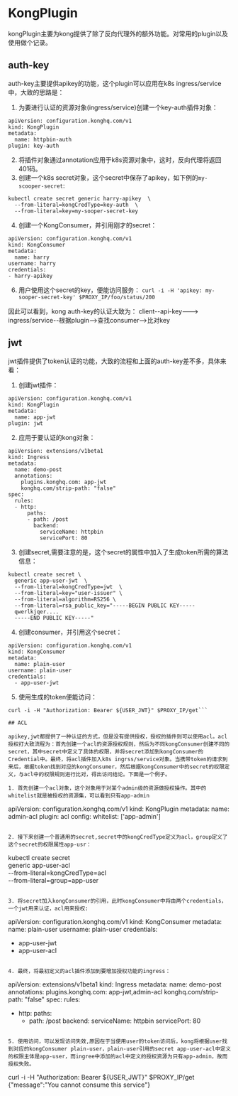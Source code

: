 # KongPlugin

kongPlugin主要为kong提供了除了反向代理外的额外功能。对常用的plugin以及使用做个记录。

## auth-key

auth-key主要提供apikey的功能，这个plugin可以应用在k8s ingress/service中，大致的思路是：
1. 为要进行认证的资源对象(ingress/service)创建一个key-auth插件对象：

```
apiVersion: configuration.konghq.com/v1
kind: KongPlugin
metadata:
  name: httpbin-auth
plugin: key-auth
```

2. 将插件对象通过annotation应用于k8s资源对象中，这时，反向代理将返回401码。
3. 创建一个k8s secret对象，这个secret中保存了apikey，如下例的`my-scooper-secret`:

```
kubectl create secret generic harry-apikey  \
  --from-literal=kongCredType=key-auth  \
  --from-literal=key=my-sooper-secret-key
```

4. 创建一个KongConsumer，并引用刚才的secret：

```
apiVersion: configuration.konghq.com/v1
kind: KongConsumer
metadata:
  name: harry
username: harry
credentials:
- harry-apikey
```

6. 用户使用这个secret的key，便能访问服务：
```curl -i -H 'apikey: my-sooper-secret-key' $PROXY_IP/foo/status/200```

因此可以看到，kong auth-key的认证大致为：
client--api-key---> ingress/service--根据plugin-->查找consumer-->比对key

## jwt

jwt插件提供了token认证的功能，大致的流程和上面的auth-key差不多，具体来看：
1. 创建jwt插件：
```
apiVersion: configuration.konghq.com/v1
kind: KongPlugin
metadata:
  name: app-jwt
plugin: jwt
```
2. 应用于要认证的kong对象：

```
apiVersion: extensions/v1beta1
kind: Ingress
metadata:
  name: demo-post
  annotations:
    plugins.konghq.com: app-jwt
    konghq.com/strip-path: "false"
spec:
  rules:
  - http:
      paths:
      - path: /post
        backend:
          serviceName: httpbin
          servicePort: 80
```

3. 创建secret,需要注意的是，这个secret的属性中加入了生成token所需的算法信息：
```
kubectl create secret \
  generic app-user-jwt  \
  --from-literal=kongCredType=jwt  \
  --from-literal=key="user-issuer" \
  --from-literal=algorithm=RS256 \
  --from-literal=rsa_public_key="-----BEGIN PUBLIC KEY-----
  qwerlkjqer....
  -----END PUBLIC KEY-----"
```
4. 创建consumer，并引用这个secret：
```
apiVersion: configuration.konghq.com/v1
kind: KongConsumer
metadata:
  name: plain-user
username: plain-user
credentials:
  - app-user-jwt
```
5. 使用生成的token便能访问：
```
curl -i -H "Authorization: Bearer ${USER_JWT}" $PROXY_IP/get```

## ACL

apikey,jwt都提供了一种认证的方式，但是没有提供授权，授权的插件则可以使用acl。acl授权打大致流程为：首先创建一个acl的资源授权规则，然后为不同kongConsumer创建不同的secret，其中secret中定义了具体的权限，并将secret添加到kongConsumer的Credential中。最终，将acl插件加入k8s ingrss/service对象。当携带token的请求到来后，根据token找到对应的kongConsumer，然后根据kongConsumer中的secret的权限定义，与acl中的权限规则进行比对，得出访问结论。下面是一个例子。

1. 首先创建一个acl对象，这个对象用于对某个admin级的资源做授权操作。其中的whitelist就是被授权的资源集，可以看到只有app-admin

```
apiVersion: configuration.konghq.com/v1
kind: KongPlugin
metadata:
  name: admin-acl
plugin: acl
config:
  whitelist: ['app-admin']
```

2. 接下来创建一个普通用的secret,secret中的kongCredType定义为acl，group定义了这个secret的权限属性app-usr：

```
kubectl create secret \
  generic app-user-acl \
  --from-literal=kongCredType=acl  \
  --from-literal=group=app-user
```

3. 将secret加入kongConsumer的引用，此时kongConsumer中将由两个credentials，一个jwt用来认证，acl用来授权:

```
apiVersion: configuration.konghq.com/v1
kind: KongConsumer
metadata:
  name: plain-user
username: plain-user
credentials:
  - app-user-jwt
  - app-user-acl
```

4. 最终，将最初定义的acl插件添加到要增加授权功能的ingress：

```
apiVersion: extensions/v1beta1
kind: Ingress
metadata:
  name: demo-post
  annotations:
    plugins.konghq.com: app-jwt,admin-acl
    konghq.com/strip-path: "false"
spec:
  rules:
  - http:
      paths:
      - path: /post
        backend:
          serviceName: httpbin
          servicePort: 80
```

5. 使用访问，可以发现访问失效,原因在于当使用user的token访问后，kong将根据user找到对应的kongConsumer plain-user，plain-user引用的secret app-user-acl中定义的权限主体是app-user，而ingree中添加的acl中定义的授权资源为只有app-admin，故而授权失败。

```
curl -i -H "Authorization: Bearer ${USER_JWT}" $PROXY_IP/get
{"message":"You cannot consume this service"}
```


